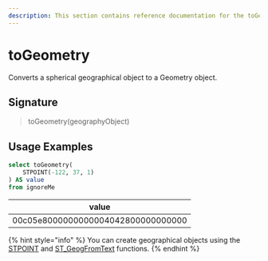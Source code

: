 ```yaml
---
description: This section contains reference documentation for the toGeometry function.
---
```


# toGeometry

Converts a spherical geographical object to a Geometry object.

## Signature

> toGeometry(geographyObject)

## Usage Examples

```sql
select toGeometry(
    STPOINT(-122, 37, 1)
) AS value
from ignoreMe 
```

| value   | 
| ------------- |
| 00c05e8000000000004042800000000000 |


{% hint style="info" %}
You can create geographical objects using the [STPOINT](stpoint.md) and [ST_GeogFromText](stgeogfromtext.md) functions.
{% endhint %}